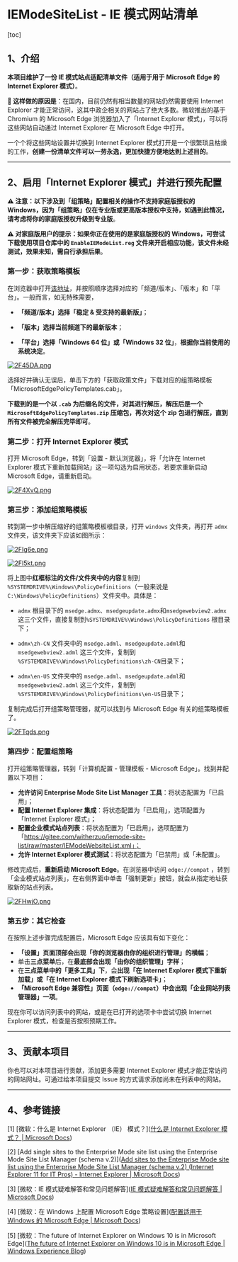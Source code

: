 # IEModeSiteList - IE 模式网站清单  

[toc]  

## 1、介绍  

**本项目维护了一份 IE 模式站点适配清单文件（适用于用于 Microsoft Edge 的 Internet Explorer 模式）**。  

**🔴 这样做的原因是**：在国内，目前仍然有相当数量的网站仍然需要使用 Internet Explorer 才能正常访问，这其中政企相关的网站占了绝大多数。微软推出的基于 Chromium 的 Microsoft Edge 浏览器加入了「Internet Explorer 模式」，可以将这些网站自动通过 Internet Explorer 在 Microsoft Edge 中打开。  

一个个将这些网站设置并切换到 Internet Explorer 模式打开是一个很繁琐且枯燥的工作，**创建一份清单文件可以一劳永逸，更加快捷方便地达到上述目的**。  

---

## 2、启用「Internet Explorer 模式」并进行预先配置

**⚠️ 注意：以下涉及到「组策略」配置相关的操作不支持家庭版授权的 Windows，因为「组策略」仅在专业版或更高版本授权中支持，如遇到此情况，请考虑将你的家庭版授权升级到专业版**。

**⚠️ 对家庭版用户的提示：如果你正在使用的是家庭版授权的 Windows，可尝试下载使用项目仓库中的 `EnableIEModeList.reg` 文件来开启相应功能，该文件未经测试，效果未知，需自行承担后果**。

### 第一步：获取策略模板 

在浏览器中打开[该地址](https://www.microsoft.com/zh-cn/edge/business/download)，并按照顺序选择对应的「频道/版本」、「版本」和「平台」。一般而言，如无特殊需要，  

- **「频道/版本」**选择**「稳定 & 受支持的最新版」**；

- **「版本」**选择**当前频道下的最新版本**；  

- **「平台」**选择**「Windows 64 位」或「Windows 32 位」**，**根据你当前使用的系统决定**。  

[![2F45DA.png](https://z3.ax1x.com/2021/05/28/2F45DA.png)](https://imgtu.com/i/2F45DA)  

选择好并确认无误后，单击下方的「获取政策文件」下载对应的组策略模板「MicrosoftEdgePolicyTemplates.cab」。  

**下载到的是一个以 `.cab` 为后缀名的文件，对其进行解压，解压后是一个 `MicrosoftEdgePolicyTemplates.zip` 压缩包，再次对这个 zip 包进行解压，直到所有文件被完全解压完毕即可**。  

### 第二步：打开 Internet Explorer 模式  

打开 Microsoft Edge，转到「设置 - 默认浏览器」，将「允许在 Internet Explorer 模式下重新加载网站」这一项勾选为启用状态，若要求重新启动 Microsoft Edge，请重新启动。  

[![2F4XvQ.png](https://z3.ax1x.com/2021/05/28/2F4XvQ.png)](https://imgtu.com/i/2F4XvQ)  

### 第三步：添加组策略模板  

转到第一步中解压缩好的组策略模板根目录，打开 `windows` 文件夹，再打开 `admx` 文件夹，该文件夹下应该如图所示：  

[![2FIg6e.png](https://z3.ax1x.com/2021/05/28/2FIg6e.png)](https://imgtu.com/i/2FIg6e)  

[![2FI5kt.png](https://z3.ax1x.com/2021/05/28/2FI5kt.png)](https://imgtu.com/i/2FI5kt)  

将上图中**红框标注的文件/文件夹中的内容**复制到 `%SYSTEMDRIVE%\Windows\PolicyDefinitions`（一般来说是 `C:\Windows\PolicyDefinitions`）文件夹中。具体是：  

- `admx` 根目录下的 `msedge.admx`、`msedgeupdate.admx`和`msedgewebview2.admx` 这三个文件，直接复制到`%SYSTEMDRIVE%\Windows\PolicyDefinitions` 根目录下；  

- `admx\zh-CN` 文件夹中的 `msedge.adml`、`msedgeupdate.adml`和`msedgewebview2.adml` 这三个文件，复制到 `%SYSTEMDRIVE%\Windows\PolicyDefinitions\zh-CN`目录下；

- `admx\en-US` 文件夹中的 `msedge.adml`、`msedgeupdate.adml`和`msedgewebview2.adml` 这三个文件，复制到 `%SYSTEMDRIVE%\Windows\PolicyDefinitions\en-US`目录下；  

复制完成后打开组策略管理器，就可以找到与 Microsoft Edge 有关的组策略模板了。  

[![2FTqds.png](https://z3.ax1x.com/2021/05/28/2FTqds.png)](https://imgtu.com/i/2FTqds)  

### 第四步：配置组策略  

打开组策略管理器，转到「计算机配置 - 管理模板 - Microsoft Edge」。找到并配置以下项目：  

- **允许访问 Enterprise Mode Site List Manager 工具**：将状态配置为「已启用」；
- **配置 Internet Explorer 集成**：将状态配置为「已启用」，选项配置为「Internet Explorer 模式」；
- **配置企业模式站点列表**：将状态配置为「已启用」，选项配置为「https://gitee.com/witherzuo/iemode-site-list/raw/master/IEModeWebsiteList.xml」；
- **允许 Internet Explorer 模式测试**：将状态配置为「已禁用」或「未配置」。

修改完成后，**重新启动 Microsoft Edge**。在浏览器中访问 `edge://compat` ，转到「企业模式站点列表」，在右侧界面中单击「强制更新」按钮，就会从指定地址获取新的站点列表。   

[![2FHwjO.png](https://z3.ax1x.com/2021/05/28/2FHwjO.png)](https://imgtu.com/i/2FHwjO)  

### 第五步：其它检查

在按照上述步骤完成配置后，Microsoft Edge 应该具有如下变化：  

- **「设置」**页面顶部会出现**「你的浏览器由你的组织进行管理」的横幅**；  
- 单击**三点菜单**后，在**最底部会出现「由你的组织管理」字样**；
- 在**三点菜单中的「更多工具」下**，会**出现「在 Internet Explorer 模式下重新加载」或「在 Internet Explorer 模式下刷新选项卡」**；
- **「Microsoft Edge 兼容性」页面（`edge://compat`）**中会**出现「企业网站列表管理器」一项**。  

现在你可以访问列表中的网站，或是在已打开的选项卡中尝试切换 Internet Explorer 模式，检查是否按照预期工作。  

---

## 3、贡献本项目  

你也可以对本项目进行贡献，添加更多需要 Internet Explorer 模式才能正常访问的网站网址。可通过给本项目提交 Issue 的方式请求添加尚未在列表中的网站。  

---

## 4、参考链接

[1] [微软：什么是 Internet Explorer （IE） 模式？]([什么是 Internet Explorer 模式？ | Microsoft Docs](https://docs.microsoft.com/zh-cn/deployedge/edge-ie-mode))  

[2] [Add single sites to the Enterprise Mode site list using the Enterprise Mode Site List Manager (schema v.2)]([Add sites to the Enterprise Mode site list using the Enterprise Mode Site List Manager (schema v.2) (Internet Explorer 11 for IT Pros) - Internet Explorer | Microsoft Docs](https://docs.microsoft.com/en-us/internet-explorer/ie11-deploy-guide/add-single-sites-to-enterprise-mode-site-list-using-the-version-2-enterprise-mode-tool))  

[3] [微软：IE 模式疑难解答和常见问题解答]([IE 模式疑难解答和常见问题解答 | Microsoft Docs](https://docs.microsoft.com/zh-cn/deployedge/edge-ie-mode-faq))  

[4] [微软：在 Windows 上配置 Microsoft Edge 策略设置]([配置适用于 Windows 的 Microsoft Edge | Microsoft Docs](https://docs.microsoft.com/zh-cn/deployedge/configure-microsoft-edge))  

[5] [微软：The future of Internet Explorer on Windows 10 is in Microsoft Edge]([The future of Internet Explorer on Windows 10 is in Microsoft Edge | Windows Experience Blog](https://blogs.windows.com/windowsexperience/2021/05/19/the-future-of-internet-explorer-on-windows-10-is-in-microsoft-edge/))  

